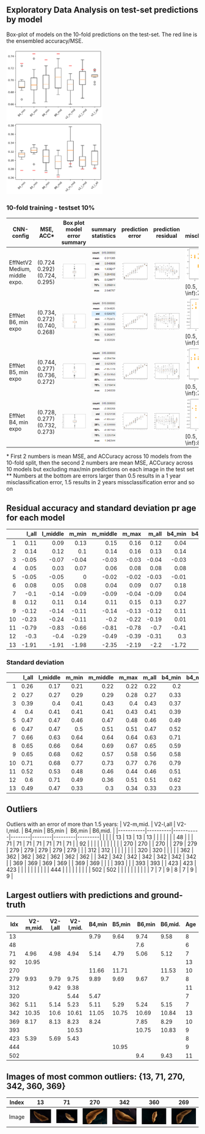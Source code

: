 ## Exploratory Data Analysis on test-set predictions by model

Box-plot of models on the 10-fold predictions on the test-set. The red line is the ensembled accuracy/MSE.

<img src="manuscript/eda/box_plot_models_acc.png" width="50%" height="50%" > <br/>
<img src="manuscript/eda/box_plot_models_mse.png" width="50%" height="50%" >

### 10-fold training - testset 10% 
| CNN-config | MSE, ACC*  |  Box plot model error summary | summary statistics |  prediction error | prediction residual | residuals misclassificaiton** |  
| -  | - | - | - | - | - | - | 
| EffNetV2 Medium, middle expo.| (0.724 0.292) <br/> (0.724, 0.295) | <img src="manuscript/eda/EFFNetV2_m_middle_mse/model.png" width="200%" height="200%" > | <img src="manuscript/eda/EFFNetV2_m_middle_mse/summary.png" width="200%" height="200%" > | <img src="manuscript/eda/EFFNetV2_m_middle_mse/boxplot_pr_age.png" width="200%" height="200%" >  | <img src="manuscript/eda/EFFNetV2_m_middle_mse/boxplot_residual.png" width="200%" height="200%" > | <img src="manuscript/eda/EFFNetV2_m_middle_mse/misclassification.png" width="200%" height="200%" > <br/> [0.5, 1.5):135, [1.5, \inf):7, sum:142 |
| EffNet B6, min expo| (0.734, 0.272) <br/> (0.740, 0.268) | <img src="manuscript/eda/tf_EFFNetB6_groupkfold_stdScalar_10_test_min/model.png" width="250%" height="250%" > | <img src="manuscript/eda/tf_EFFNetB6_groupkfold_stdScalar_10_test_min/summary.png" width="250%" height="250%" > | <img src="manuscript/eda/tf_EFFNetB6_groupkfold_stdScalar_10_test_min/boxplot_pr_age.png" width="200%" height="200%" >| <img src="manuscript/eda/tf_EFFNetB6_groupkfold_stdScalar_10_test_min/boxplot_residual.png" width="200%" height="200%" > | <img src="manuscript/eda/tf_EFFNetB6_groupkfold_stdScalar_10_test_min/misclassification.png" width="150%" height="150%" > <br/> [0.5, 1.5):128, [1.5, \inf):9, sum:137 |
| EffNet B5, min expo| (0.744, 0.277) <br/> (0.736, 0.272) | <img src="manuscript/eda/tf_EFFNetB5_2_groupkfold_stdScalar_10_test_min/model.png" width="250%" height="250%" > | <img src="manuscript/eda/tf_EFFNetB5_2_groupkfold_stdScalar_10_test_min/summary.png" width="250%" height="250%" > | <img src="manuscript/eda/tf_EFFNetB5_2_groupkfold_stdScalar_10_test_min/boxplot_pr_age.png" width="200%" height="200%" >| <img src="manuscript/eda/tf_EFFNetB5_2_groupkfold_stdScalar_10_test_min/boxplot_residual.png" width="200%" height="200%" > | <img src="manuscript/eda/tf_EFFNetB5_2_groupkfold_stdScalar_10_test_min/misclassification.png" width="150%" height="150%" > <br/> [0.5, 1.5):125, [1.5, \inf):7, sum:132 |
| EffNet B4, min expo| (0.728, 0.277) <br/> (0.732, 0.273) | <img src="manuscript/eda/tf_EFFNetB4_groupkfold_stdScalar_10_test2/model.png" width="250%" height="250%" > | <img src="manuscript/eda/tf_EFFNetB4_groupkfold_stdScalar_10_test2/summary.png" width="250%" height="250%" > | <img src="manuscript/eda/tf_EFFNetB4_groupkfold_stdScalar_10_test2/boxplot_pr_age.png" width="200%" height="200%" >| <img src="manuscript/eda/tf_EFFNetB4_groupkfold_stdScalar_10_test2/boxplot_residual.png" width="200%" height="200%" > | <img src="manuscript/eda/tf_EFFNetB4_groupkfold_stdScalar_10_test2/misclassification.png" width="150%" height="150%" > <br/> [0.5, 1.5):132, [1.5, \inf):8, sum:140 |
 
\* First 2 numbers is mean MSE, and ACCuracy across 10 models from the 10-fold split, then the second 2 numbers are mean MSE, ACCuracy across 10 models but excluding max/min predictions on each image in the test set <br/>
\** Numbers at the bottom are errors larger than 0.5 results in a 1 year misclassification error, 1.5 results in 2 years missclassification error and so on

## Residual accuracy and standard deviation pr age for each model

|    |   l_all |   l_middle |   m_min |   m_middle |   m_max |   m_all |   b4_min |   b4_middle |   b4_max |   b5_min |   b6_min |   b6_middle |   b6_max |
|---:|--------:|-----------:|--------:|-----------:|--------:|--------:|---------:|------------:|---------:|---------:|---------:|------------:|---------:|
|  1 |    0.11 |       0.09 |    0.13 |       0.15 |    0.16 |    0.12 |     0.04 |        0.05 |     0    |     0.07 |     0.14 |        0.1  |     0.2  |
|  2 |    0.14 |       0.12 |    0.1  |       0.14 |    0.16 |    0.13 |     0.14 |        0.11 |     0.1  |     0.17 |     0.17 |        0.12 |     0.14 |
|  3 |   -0.05 |      -0.07 |   -0.04 |      -0.03 |   -0.03 |   -0.04 |    -0.03 |       -0.07 |    -0.03 |    -0    |    -0.05 |       -0.1  |    -0.06 |
|  4 |    0.05 |       0.03 |    0.07 |       0.06 |    0.08 |    0.08 |     0.08 |        0.04 |     0.02 |     0.1  |     0.07 |        0.04 |     0.04 |
|  5 |   -0.05 |      -0.05 |    0    |      -0.02 |   -0.02 |   -0.03 |    -0.01 |       -0.04 |    -0.03 |    -0.01 |    -0.02 |       -0.05 |    -0.04 |
|  6 |    0.08 |       0.05 |    0.08 |       0.04 |    0.09 |    0.07 |     0.18 |        0.18 |     0.2  |     0.13 |     0.16 |        0.13 |     0.12 |
|  7 |   -0.1  |      -0.14 |   -0.09 |      -0.09 |   -0.04 |   -0.09 |     0.04 |        0.03 |    -0.01 |     0.02 |     0.01 |        0.01 |     0.02 |
|  8 |    0.12 |       0.11 |    0.14 |       0.11 |    0.15 |    0.13 |     0.27 |        0.21 |     0.21 |     0.25 |     0.18 |        0.23 |     0.26 |
|  9 |   -0.12 |      -0.14 |   -0.11 |      -0.14 |   -0.13 |   -0.12 |     0.11 |        0.12 |     0.07 |     0.19 |     0.12 |        0.14 |     0.11 |
| 10 |   -0.23 |      -0.24 |   -0.11 |      -0.2  |   -0.22 |   -0.19 |     0.01 |        0.05 |    -0.04 |     0.06 |    -0.1  |       -0    |    -0.02 |
| 11 |   -0.79 |      -0.83 |   -0.66 |      -0.81 |   -0.78 |   -0.7  |    -0.41 |       -0.44 |    -0.45 |    -0.43 |    -0.54 |       -0.56 |    -0.53 |
| 12 |   -0.3  |      -0.4  |   -0.29 |      -0.49 |   -0.39 |   -0.31 |     0.3  |        0.35 |    -0.06 |    -0.08 |     0.01 |       -0.11 |    -0.27 |
| 13 |   -1.91 |      -1.91 |   -1.98 |      -2.35 |   -2.19 |   -2.2  |    -1.72 |       -1.46 |    -1.58 |    -1.84 |    -1.79 |       -1.75 |    -1.75 |

### Standard deviation

|    |   l_all |   l_middle |   m_min |   m_middle |   m_max |   m_all |   b4_min |   b4_middle |   b4_max |   b5_min |   b6_min |   b6_middle |   b6_max |
|---:|--------:|-----------:|--------:|-----------:|--------:|--------:|---------:|------------:|---------:|---------:|---------:|------------:|---------:|
|  1 |    0.26 |       0.17 |    0.21 |       0.22 |    0.22 |    0.22 |     0.2  |        0.25 |     0.3  |     0.21 |     0.22 |        0.19 |     0.73 |
|  2 |    0.27 |       0.27 |    0.29 |       0.29 |    0.28 |    0.27 |     0.33 |        0.32 |     0.34 |     0.31 |     0.31 |        0.3  |     0.29 |
|  3 |    0.39 |       0.4  |    0.41 |       0.43 |    0.4  |    0.43 |     0.37 |        0.41 |     0.42 |     0.38 |     0.37 |        0.36 |     0.37 |
|  4 |    0.4  |       0.41 |    0.41 |       0.41 |    0.43 |    0.41 |     0.39 |        0.43 |     0.43 |     0.43 |     0.41 |        0.43 |     0.42 |
|  5 |    0.47 |       0.47 |    0.46 |       0.47 |    0.48 |    0.46 |     0.49 |        0.51 |     0.48 |     0.46 |     0.5  |        0.5  |     0.5  |
|  6 |    0.47 |       0.47 |    0.5  |       0.51 |    0.51 |    0.47 |     0.52 |        0.53 |     0.5  |     0.5  |     0.53 |        0.5  |     0.48 |
|  7 |    0.66 |       0.63 |    0.64 |       0.64 |    0.64 |    0.63 |     0.71 |        0.68 |     0.7  |     0.7  |     0.63 |        0.65 |     0.65 |
|  8 |    0.65 |       0.66 |    0.64 |       0.69 |    0.67 |    0.65 |     0.59 |        0.64 |     0.67 |     0.59 |     0.56 |        0.57 |     0.57 |
|  9 |    0.65 |       0.68 |    0.62 |       0.57 |    0.58 |    0.56 |     0.58 |        0.63 |     0.63 |     0.6  |     0.6  |        0.64 |     0.62 |
| 10 |    0.71 |       0.68 |    0.77 |       0.73 |    0.77 |    0.76 |     0.79 |        0.69 |     0.74 |     0.82 |     0.78 |        0.69 |     0.67 |
| 11 |    0.52 |       0.53 |    0.48 |       0.46 |    0.44 |    0.46 |     0.51 |        0.5  |     0.54 |     0.49 |     0.56 |        0.44 |     0.47 |
| 12 |    0.6  |       0.71 |    0.49 |       0.36 |    0.51 |    0.51 |     0.62 |        0.98 |     0.91 |     0.53 |     0.18 |        0.38 |     0.59 |
| 13 |    0.49 |       0.47 |    0.33 |       0.3  |    0.34 |    0.33 |     0.23 |        0.29 |     0.15 |     0.4  |     0.51 |        0.41 |     0.51 |

## Outliers

Outliers with an error of more than 1.5 years:
| V2-m,mid. | V2-l,all | V2-l,mid. | B4,min | B5,min |  B6,min | B6,mid. |
|-----------|----------|-----------|--------|--------|---------|---------|
|           |          |           | 13     | 13     | 13      | 13      |
|           |          |           |        |        | 48      |         |
| 71        | 71       | 71        | 71     | 71     | 71      | 71      |
| 92        |          |           |        |        |         |         |
|           |          |           | 270    | 270    |         | 270     |
| 279       | 279      | 279       | 279    | 279    | 279     | 279     |
|           | 312      | 312       |        |        |         |         |
|           |          | 320       | 320    |        |         |         |
| 362       | 362      | 362       | 362    | 362    | 362     | 362     |
| 342       | 342      | 342       | 342    | 342    | 342     | 342     |
| 369       | 369      | 369       | 369    |        | 369     | 369     |
|           |          | 393       |        |        | 393     | 393     |
| 423       | 423      | 423       |        |        |         |         |
|           |          |           |        | 444    |         |         |
|           |          |           |        |        | 502     | 502     |
|           |          |           |        |        |         |         |
| 7         | 7        | 9         | 8      | 7      | 9       | 9       |

## Largest outliers with predictions and ground-truth
| Idx | V2-m,mid. | V2-l,all | V2-l,mid. | B4,min | B5,min |  B6,min | B6,mid. | Age  |
|-----|-----------|----------|-----------|--------|--------|---------|---------|------|
| 13  |           |          |           | 9.79   | 9.64   | 9.74    | 9.58    | 8    |
| 48  |           |          |           |        |        | 7.6     |         | 6    |
| 71  | 4.96      | 4.98     | 4.94      | 5.14   | 4.79   | 5.06    | 5.12    | 7    |
| 92  | 10.95     |          |           |        |        |         |         | 13   |
| 270 |           |          |           | 11.66  | 11.71  |         | 11.53   | 10   |
| 279 | 9.93      | 9.79     | 9.75      | 9.89   | 9.69   | 9.67    | 9.7     | 8    |
| 312 |           | 9.42     | 9.38      |        |        |         |         | 11   |
| 320 |           |          | 5.44      | 5.47   |        |         |         | 7    |
| 362 | 5.11      | 5.14     | 5.23      | 5.11   | 5.29   | 5.24    | 5.15    | 7    |
| 342 | 10.35     | 10.6     | 10.61     | 11.05  | 10.75  | 10.69   | 10.84   | 13   |
| 369 | 8.17      | 8.13     | 8.23      | 8.24   |        | 7.85    | 8.29    | 10   |
| 393 |           |          | 10.53     |        |        | 10.75   | 10.83   | 9    |
| 423 | 5.39      | 5.69     | 5.43      |        |        |         |         | 8    |
| 444 |           |          |           |        | 10.95  |         |         | 9    |
| 502 |           |          |           |        |        | 9.4     | 9.43    | 11   |

## Images of most common outliers: {13, 71, 270, 342, 360, 369}

| Index | 13 | 71 | 270 | 342 | 360 | 269 |
| - | - | - | - | - | - | - |
| Image | <img src="manuscript/eda/outliers/IMG_0284_13.JPG" width="100%" height="100%" > | <img src="manuscript/eda/outliers/IMG_0230_71.JPG" width="100%" height="100%" > | <img src="manuscript/eda/outliers/IMG_0104_270.JPG" width="100%" height="100%" > | <img src="manuscript/eda/outliers/IMG_0044_342.JPG" width="100%" height="100%" > | <img src="manuscript/eda/outliers/IMG_0086_360.JPG" width="100%" height="100%" > | <img src="manuscript/eda/outliers/IMG_0122_369.JPG" width="100%" height="100%" > |


